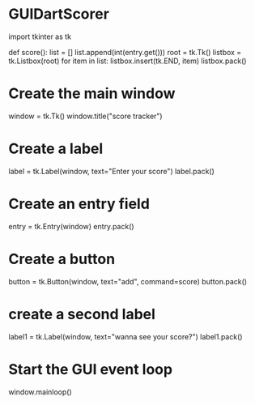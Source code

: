 # GUIDartScorer
import tkinter as tk


def score():
  list = []
  list.append(int(entry.get()))
  root = tk.Tk()
  listbox = tk.Listbox(root)
  for item in list:
    listbox.insert(tk.END, item)
  listbox.pack()


# Create the main window
window = tk.Tk()
window.title("score tracker")

# Create a label
label = tk.Label(window, text="Enter your score")
label.pack()

# Create an entry field
entry = tk.Entry(window)
entry.pack()


# Create a button
button = tk.Button(window, text="add", command=score)
button.pack()

# create a second label
label1 = tk.Label(window, text="wanna see your score?")
label1.pack()



# Start the GUI event loop
window.mainloop()

